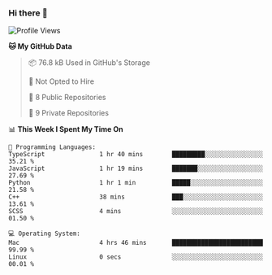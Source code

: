 ### Hi there 👋

<!--
**huayuan4396/huayuan4396** is a ✨ _special_ ✨ repository because its `README.md` (this file) appears on your GitHub profile.

Here are some ideas to get you started:

- 🔭 I’m currently working on ...
- 🌱 I’m currently learning ...
- 👯 I’m looking to collaborate on ...
- 🤔 I’m looking for help with ...
- 💬 Ask me about ...
- 📫 How to reach me: ...
- 😄 Pronouns: ...
- ⚡ Fun fact: ...
-->

<!--START_SECTION:waka-->
![Profile Views](http://img.shields.io/badge/Profile%20Views-0-blue)

**🐱 My GitHub Data** 

> 📦 76.8 kB Used in GitHub's Storage 
 > 
> 🚫 Not Opted to Hire
 > 
> 📜 8 Public Repositories 
 > 
> 🔑 9 Private Repositories 
 > 
📊 **This Week I Spent My Time On** 

```text
💬 Programming Languages: 
TypeScript               1 hr 40 mins        █████████░░░░░░░░░░░░░░░░   35.21 % 
JavaScript               1 hr 19 mins        ███████░░░░░░░░░░░░░░░░░░   27.69 % 
Python                   1 hr 1 min          █████░░░░░░░░░░░░░░░░░░░░   21.58 % 
C++                      38 mins             ███░░░░░░░░░░░░░░░░░░░░░░   13.61 % 
SCSS                     4 mins              ░░░░░░░░░░░░░░░░░░░░░░░░░   01.50 % 

💻 Operating System: 
Mac                      4 hrs 46 mins       █████████████████████████   99.99 % 
Linux                    0 secs              ░░░░░░░░░░░░░░░░░░░░░░░░░   00.01 % 
```


<!--END_SECTION:waka-->
